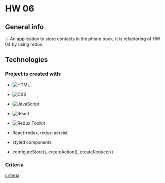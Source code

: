 # HW 06


## General info

:boom: An application to store contacts in the phone book. It is refactoring of HW 04 by using redux.


## Technologies


### Project is created with:

- ![HTML](https://img.shields.io/badge/-HTML-05122A?style=flat&logo=HTML5)&nbsp;

- ![CSS](https://img.shields.io/badge/-CSS-05122A?style=flat&logo=CSS3&logoColor=1572B6)&nbsp;
 
- ![JavaScript](https://img.shields.io/badge/-JavaScript-05122A?style=flat&logo=javascript)&nbsp;

- ![React](https://badges.aleen42.com/src/react.svg )

- ![Redux Toolkit](https://badges.aleen42.com/src/redux.svg )

- React-redux, redux-persist

- styled components

- configureStore(), createAction(), createReducer() 

 
### Criteria
[criteria](https://github.com/goitacademy/react-homework/blob/master/homework-06/README.pl.md )

